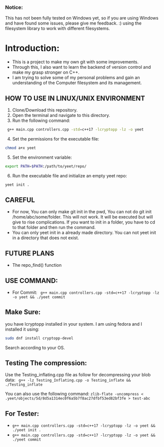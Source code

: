 ### Notice: 
This has not been fully tested on Windows yet, so if you are using Windows and have found some issues, please give me feedback. :)
using the filesystem library to work with different filesystems.

# Introduction:
- This is a project to make my own git with some improvements.
- Through this, I also want to learn the backend of version control and make my grasp stronger on C++.
- I am trying to solve some of my personal problems and gain an understanding of the Computer filesystem and its management.

## HOW TO USE IN LINUX/UNIX ENVIRONMENT
1. Clone/Download this repository.
2. Open the terminal and navigate to this directory.
3. Run the following command:
```bash
 g++ main.cpp controllers.cpp -std=c++17 -lcryptopp -lz -o yeet 
```
4. Set the permissions for the executable file:
```bash
chmod a+x yeet
```
5. Set the environment variable:
```bash
export PATH=$PATH:/path/to/yeet/repo/
```
6. Run the executable file and initialize an empty yeet repo:
```bash
yeet init .
```

## CAREFUL
- For now, You can only make git init in the pwd, You can not do git init /home/abc/some/folder. This will not work. It will be executed but will give to rise complications. If you want to init in a folder, you have to cd to that folder and then run the command. 
- You can only yeet init in a already made directory. You can not yeet init in a directory that does not exist.

## FUTURE PLANS
-  The repo_find() function


## USE COMMAND:
- For Commit:
` g++ main.cpp controllers.cpp -std=c++17 -lcryptopp -lz -o yeet && ./yeet commit`

## Make Sure:
you have lcryptopp installed in your system. I am using fedora and I installed it using:
```bash
sudo dnf install cryptopp-devel
```
Search according to your OS.

## Testing The compression:
Use the Testing_inflating.cpp file as follow for decompressing your blob data: 
` g++ -lz Testing_Inflating.cpp -o Testing_inflate && ./Testing_inflate`

You can also use the following command:
`zlib-flate -uncompress < .yeet/objects/5d/8d5a1314ec0f6a5b7f8ac27dfbf53ed82bf3fe > test-abc`




## For Tester:
- `g++ main.cpp controllers.cpp -std=c++17 -lcryptopp -lz -o yeet && ./yeet init .`
- `g++ main.cpp controllers.cpp -std=c++17 -lcryptopp -lz -o yeet && ./yeet commit`
